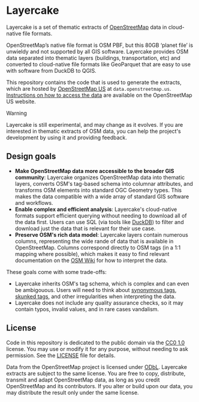 # Layercake

Layercake is a set of thematic extracts of [OpenStreetMap](https://www.openstreetmap.org/about) data in cloud-native file formats.

OpenStreetMap’s native file format is OSM PBF, but this 80GB ‘planet file’ is unwieldy and not supported by all GIS software. Layercake provides OSM data separated into thematic layers (buildings, transportation, etc) and converted to cloud-native file formats like GeoParquet that are easy to use with software from DuckDB to QGIS.

This repository contains the code that is used to generate the extracts, which are hosted by [OpenStreetMap US](https://openstreetmap.us/) at `data.openstreetmap.us`. [Instructions on how to access the data](https://openstreetmap.us/our-work/layercake/) are available on the OpenStreetMap US website.

> [!WARNING]
> Layercake is still experimental, and may change as it evolves. If you are interested in thematic extracts of OSM data, you can help the project's development by using it and providing feedback.

## Design goals

- **Make OpenStreetMap data more accessible to the broader GIS community**: Layercake organizes OpenStreetMap data into thematic layers, converts OSM's tag-based schema into columnar attributes, and transforms OSM elements into standard OGC Geometry types. This makes the data compatible with a wide array of standard GIS software and workflows.
- **Enable complex and efficient analysis**: Layercake's cloud-native formats support efficient querying without needing to download all of the data first. Users can use SQL (via tools like [DuckDB](https://duckdb.org/)) to filter and download just the data that is relevant for their use case.
- **Preserve OSM's rich data model**: Layercake layers contain numerous columns, representing the wide rande of data that is available in OpenStreetMap. Columns correspond directly to OSM tags (in a 1:1 mapping where possible), which makes it easy to find relevant documentation on the [OSM Wiki](https://osm.wiki) for how to interpret the data.

These goals come with some trade-offs:
- Layercake inherits OSM's tag schema, which is complex and can even be ambigouous. Users will need to think about [synonymous tags](https://wiki.openstreetmap.org/wiki/Synonymous_tags), [skunked tags](https://wiki.openstreetmap.org/wiki/Skunked_tag), and other irregularities when interpreting the data.
- Layercake does not include any quality assurance checks, so it may contain typos, invalid values, and in rare cases vandalism.

## License

Code in this repository is dedicated to the public domain via the [CC0 1.0](https://creativecommons.org/publicdomain/zero/1.0/) license. You may use or modify it for any purpose, without needing to ask permission. See the [LICENSE](./LICENSE) file for details.

Data from the OpenStreetMap project is licensed under [ODbL](https://opendatacommons.org/licenses/odbl/). Layercake extracts are subject to the same license. You are free to copy, distribute, transmit and adapt OpenStreetMap data, as long as you credit OpenStreetMap and its contributors. If you alter or build upon our data, you may distribute the result only under the same license.
